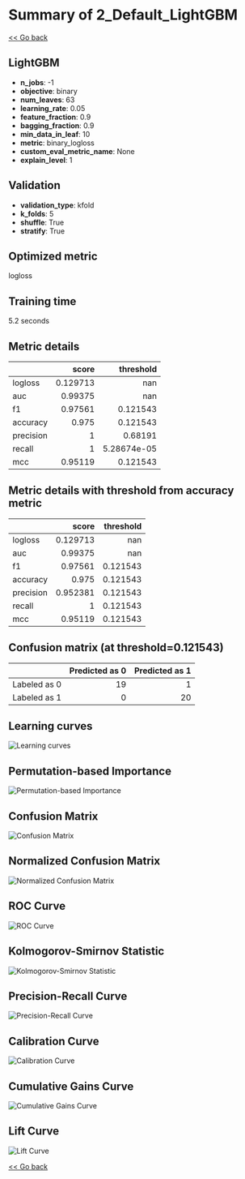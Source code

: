 # Summary of 2_Default_LightGBM

[<< Go back](../README.md)


## LightGBM
- **n_jobs**: -1
- **objective**: binary
- **num_leaves**: 63
- **learning_rate**: 0.05
- **feature_fraction**: 0.9
- **bagging_fraction**: 0.9
- **min_data_in_leaf**: 10
- **metric**: binary_logloss
- **custom_eval_metric_name**: None
- **explain_level**: 1

## Validation
 - **validation_type**: kfold
 - **k_folds**: 5
 - **shuffle**: True
 - **stratify**: True

## Optimized metric
logloss

## Training time

5.2 seconds

## Metric details
|           |    score |     threshold |
|:----------|---------:|--------------:|
| logloss   | 0.129713 | nan           |
| auc       | 0.99375  | nan           |
| f1        | 0.97561  |   0.121543    |
| accuracy  | 0.975    |   0.121543    |
| precision | 1        |   0.68191     |
| recall    | 1        |   5.28674e-05 |
| mcc       | 0.95119  |   0.121543    |


## Metric details with threshold from accuracy metric
|           |    score |   threshold |
|:----------|---------:|------------:|
| logloss   | 0.129713 |  nan        |
| auc       | 0.99375  |  nan        |
| f1        | 0.97561  |    0.121543 |
| accuracy  | 0.975    |    0.121543 |
| precision | 0.952381 |    0.121543 |
| recall    | 1        |    0.121543 |
| mcc       | 0.95119  |    0.121543 |


## Confusion matrix (at threshold=0.121543)
|              |   Predicted as 0 |   Predicted as 1 |
|:-------------|-----------------:|-----------------:|
| Labeled as 0 |               19 |                1 |
| Labeled as 1 |                0 |               20 |

## Learning curves
![Learning curves](learning_curves.png)

## Permutation-based Importance
![Permutation-based Importance](permutation_importance.png)
## Confusion Matrix

![Confusion Matrix](confusion_matrix.png)


## Normalized Confusion Matrix

![Normalized Confusion Matrix](confusion_matrix_normalized.png)


## ROC Curve

![ROC Curve](roc_curve.png)


## Kolmogorov-Smirnov Statistic

![Kolmogorov-Smirnov Statistic](ks_statistic.png)


## Precision-Recall Curve

![Precision-Recall Curve](precision_recall_curve.png)


## Calibration Curve

![Calibration Curve](calibration_curve_curve.png)


## Cumulative Gains Curve

![Cumulative Gains Curve](cumulative_gains_curve.png)


## Lift Curve

![Lift Curve](lift_curve.png)



[<< Go back](../README.md)
